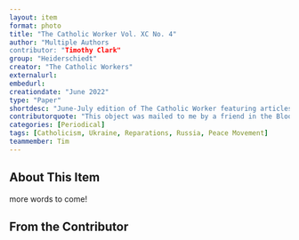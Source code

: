 ```yaml
---
layout: item
format: photo
title: "The Catholic Worker Vol. XC No. 4"
author: "Multiple Authors
contributor: "Timothy Clark"
group: "Heiderschiedt"
creator: "The Catholic Workers"
externalurl: 
embedurl: 
creationdate: "June 2022"
type: "Paper"
shortdesc: "June-July edition of The Catholic Worker featuring articles on various topics from perosnal stories, histories, organizing efforts, and statements on reparations and the War in Ukraine."
contributorquote: "This object was mailed to me by a friend in the Bloomington Catholic Workers."
categories: [Periodical]
tags: [Catholicism, Ukraine, Reparations, Russia, Peace Movement]
teammember: Tim
---
```


## About This Item
more words to come!


## From the Contributor 
